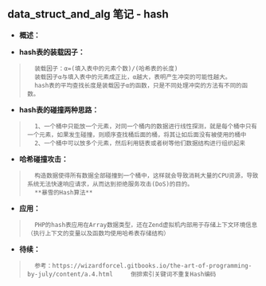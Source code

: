 ## data_struct_and_alg 笔记 - hash
- **概述：**
>
>
>
>
>
>
>

- **hash表的装载因子：**
>       装载因子：α=(填入表中的元素个数)/(哈希表的长度)
>       装载因子α与填入表中的元素成正比，α越大，表明产生冲突的可能性越大。
>       hash表的平均查找长度是装载因子α的函数，只是不同处理冲突的方法有不同的函数。
>


- **hash表的碰撞两种思路：**
>       1、一个桶中只能放一个元素，对同一个桶内的数据进行线性探测，就是每个桶中只有一个元素，如果发生碰撞，则顺序查找桶后面的桶，将其让如后面没有被使用的桶中
>       2、一个桶中可以放多个元素，然后利用链表或者树等他们数据结构进行组织起来
>

- **哈希碰撞攻击：**
>       构造数据使得所有数据全部碰撞到一个桶中，这样就会导致消耗大量的CPU资源，导致系统无法快速响应请求，从而达到拒绝服务攻击(DoS)的目的。
>       **暴雪的Hash算法**
>

- **应用：**
>       PHP的hash表应用在Array数据类型，还在Zend虚拟机内部用于存储上下文环境信息（执行上下文的变量以及函数均使用哈希表存储结构）
>
>
>
>
>
>
>
>
>
>
>


- **待续：**
>       参考：https://wizardforcel.gitbooks.io/the-art-of-programming-by-july/content/a.4.html     倒排索引关键词不重复Hash编码
>
>
>
>
>
>
>
>
>
>
>
>
>
>
>
>
